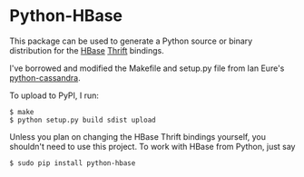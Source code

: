 Python-HBase
================

This package can be used to generate a Python source or binary distribution for the [HBase](http://www.hbase.org) [Thrift](http://incubator.apache.org/thrift/) bindings.

I've borrowed and modified the Makefile and setup.py file from Ian Eure's [python-cassandra](http://github.com/ieure/python-cassandra).

To upload to PyPI, I run:

    $ make 
    $ python setup.py build sdist upload

Unless you plan on changing the HBase Thrift bindings yourself, you shouldn't need to use this project. To work with HBase from Python, just say

    $ sudo pip install python-hbase

